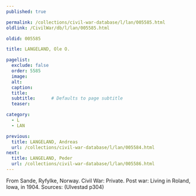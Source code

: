 ```yaml
---
published: true

permalink: /collections/civil-war-database/l/lan/005585.html
oldlink: /CivilWar/db/l/lan/005585.html

oldid: 005585

title: LANGELAND, Ole O.

pagelist:
  exclude: false
  order: 5585
  image: 
  alt:
  caption:
  title:
  subtitle:      # Defaults to page subtitle
  teaser:

category: 
  - L 
  - LAN

previous:
  title: LANGELAND, Andreas
  url: /collections/civil-war-database/l/lan/005584.html  
next:
  title: LANGELAND, Peder
  url: /collections/civil-war-database/l/lan/005586.html   
---
```

From Sande, Ryfylke, Norway. Civil War: Private. Post war: Living in Roland, Iowa, in 1904. Sources: (Ulvestad p304)